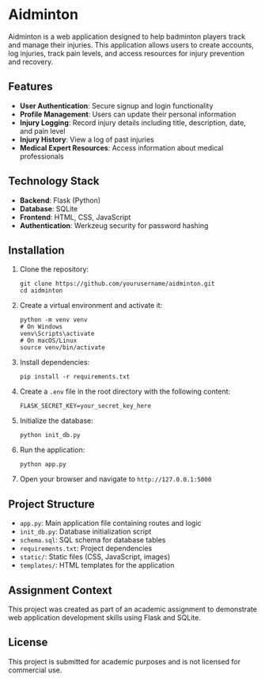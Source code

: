 # Aidminton

Aidminton is a web application designed to help badminton players track and manage their injuries. This application allows users to create accounts, log injuries, track pain levels, and access resources for injury prevention and recovery.

## Features

- **User Authentication**: Secure signup and login functionality
- **Profile Management**: Users can update their personal information
- **Injury Logging**: Record injury details including title, description, date, and pain level
- **Injury History**: View a log of past injuries
- **Medical Expert Resources**: Access information about medical professionals

## Technology Stack

- **Backend**: Flask (Python)
- **Database**: SQLite
- **Frontend**: HTML, CSS, JavaScript
- **Authentication**: Werkzeug security for password hashing

## Installation

1. Clone the repository:
   ```
   git clone https://github.com/yourusername/aidminton.git
   cd aidminton
   ```

2. Create a virtual environment and activate it:
   ```
   python -m venv venv
   # On Windows
   venv\Scripts\activate
   # On macOS/Linux
   source venv/bin/activate
   ```

3. Install dependencies:
   ```
   pip install -r requirements.txt
   ```

4. Create a `.env` file in the root directory with the following content:
   ```
   FLASK_SECRET_KEY=your_secret_key_here
   ```

5. Initialize the database:
   ```
   python init_db.py
   ```

6. Run the application:
   ```
   python app.py
   ```

7. Open your browser and navigate to `http://127.0.0.1:5000`

## Project Structure

- `app.py`: Main application file containing routes and logic
- `init_db.py`: Database initialization script
- `schema.sql`: SQL schema for database tables
- `requirements.txt`: Project dependencies
- `static/`: Static files (CSS, JavaScript, images)
- `templates/`: HTML templates for the application

## Assignment Context

This project was created as part of an academic assignment to demonstrate web application development skills using Flask and SQLite.

## License

This project is submitted for academic purposes and is not licensed for commercial use.
